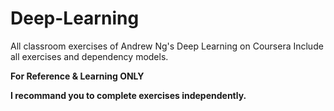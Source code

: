 # Deep-Learning
All classroom exercises of Andrew Ng's Deep Learning on Coursera
Include all exercises and dependency models.

**For Reference & Learning ONLY**

**I recommand you to complete exercises independently.**
